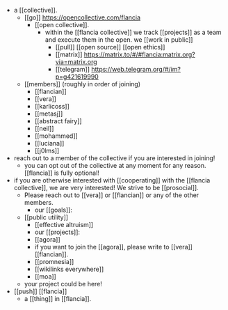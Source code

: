 - a [[collective]].
	- [[go]] https://opencollective.com/flancia
		- [[open collective]].
			- within the [[flancia collective]] we track [[projects]] as a team and execute them in the open. we [[work in public]]
				- [[pull]] [[open source]] [[open ethics]]
				- [[matrix]] https://matrix.to/#/#flancia:matrix.org?via=matrix.org
				- [[telegram]] https://web.telegram.org/#/im?p=g421619990
	- [[members]] (roughly in order of joining)
		- [[flancian]]
		- [[vera]]
		- [[karlicoss]]
		- [[metasj]]
		- [[abstract fairy]]
		- [[neil]]
		- [[mohammed]]
		- [[luciana]]
		- [[j0lms]]
- reach out to a member of the collective if you are interested in joining!
	- you can opt out of the collective at any moment for any reason. [[flancia]] is fully optional!
- if you are otherwise interested with [[cooperating]] with the [[flancia collective]], we are very interested! We strive to be [[prosocial]].
	- Please reach out to [[vera]] or [[flancian]] or any of the other members.
		- our [[goals]]:
	- [[public utility]]
		- [[effective altruism]]
		- our [[projects]]:
		- [[agora]]
		- if you want to join the [[agora]], please write to [[vera]] [[flancian]].
		- [[promnesia]]
		- [[wikilinks everywhere]]
		- [[moa]]
	- your project could be here!
- [[push]] [[flancia]]
	- a [[thing]] in [[flancia]].